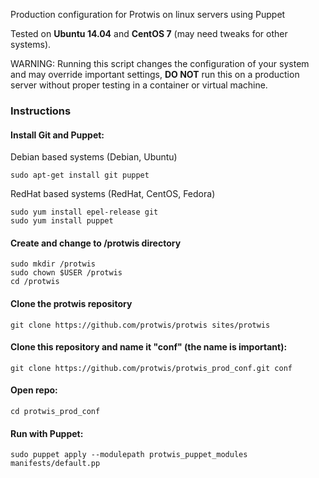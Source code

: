 Production configuration for Protwis on linux servers using Puppet

Tested on **Ubuntu 14.04** and **CentOS 7** (may need tweaks for other systems).

WARNING: Running this script changes the configuration of your system and may override important settings, **DO NOT**
run this on a production server without proper testing in a container or virtual machine.

### Instructions

#### Install Git and Puppet:

Debian based systems (Debian, Ubuntu)

    sudo apt-get install git puppet

RedHat based systems (RedHat, CentOS, Fedora)

    sudo yum install epel-release git
    sudo yum install puppet

#### Create and change to /protwis directory

    sudo mkdir /protwis
    sudo chown $USER /protwis
    cd /protwis

#### Clone the protwis repository

    git clone https://github.com/protwis/protwis sites/protwis

#### Clone this repository and name it "conf" (the name is important):

    git clone https://github.com/protwis/protwis_prod_conf.git conf

#### Open repo:

    cd protwis_prod_conf

#### Run with Puppet:

    sudo puppet apply --modulepath protwis_puppet_modules manifests/default.pp
